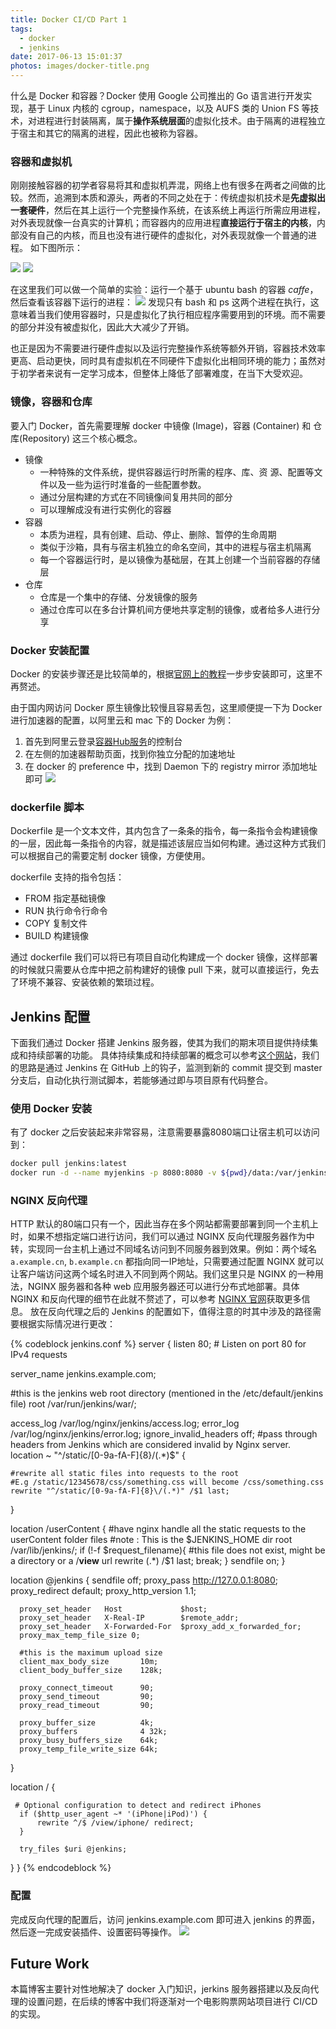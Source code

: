 ```yaml
---
title: Docker CI/CD Part 1
tags:
  - docker
  - jenkins
date: 2017-06-13 15:01:37
photos: images/docker-title.png
---
```


什么是 Docker 和容器？Docker 使用 Google 公司推出的 Go 语言进行开发实现，基于 Linux 内核的 cgroup，namespace，以及 AUFS 类的 Union FS 等技术，对进程进行封装隔离，属于**操作系统层面**的虚拟化技术。由于隔离的进程独立于宿主和其它的隔离的进程，因此也被称为容器。

<!--more-->

### 容器和虚拟机

刚刚接触容器的初学者容易将其和虚拟机弄混，网络上也有很多在两者之间做的比较。然而，追溯到本质和源头，两者的不同之处在于：传统虚拟机技术是**先虚拟出一套硬件**，然后在其上运行一个完整操作系统，在该系统上再运行所需应用进程，对外表现就像一台真实的计算机；而容器内的应用进程**直接运行于宿主的内核**，内部没有自己的内核，而且也没有进行硬件的虚拟化，对外表现就像一个普通的进程。
如下图所示：

![](http://oowu6eof3.bkt.clouddn.com/blog/docker-ci-cd/vm.png)
![](http://oowu6eof3.bkt.clouddn.com/blog/docker-ci-cd/docker.png)

在这里我们可以做一个简单的实验：运行一个基于 ubuntu bash 的容器 *caffe*，然后查看该容器下运行的进程：
![](http://oowu6eof3.bkt.clouddn.com/blog/docker-ci-cd/caffe.png)
发现只有 bash 和 ps 这两个进程在执行，这意味着当我们使用容器时，只是虚拟化了执行相应程序需要用到的环境。而不需要的部分并没有被虚拟化，因此大大减少了开销。

也正是因为不需要进行硬件虚拟以及运行完整操作系统等额外开销，容器技术效率更高、启动更快，同时具有虚拟机在不同硬件下虚拟化出相同环境的能力；虽然对于初学者来说有一定学习成本，但整体上降低了部署难度，在当下大受欢迎。

### 镜像，容器和仓库

要入门 Docker，首先需要理解 docker 中镜像 (Image)，容器 (Container) 和 仓库(Repository) 这三个核心概念。

- 镜像
  - 一种特殊的文件系统，提供容器运行时所需的程序、库、资 源、配置等文件以及一些为运行时准备的一些配置参数。
  - 通过分层构建的方式在不同镜像间复用共同的部分
  - 可以理解成没有进行实例化的容器
- 容器
  - 本质为进程，具有创建、启动、停止、删除、暂停的生命周期
  - 类似于沙箱，具有与宿主机独立的命名空间，其中的进程与宿主机隔离
  - 每一个容器运行时，是以镜像为基础层，在其上创建一个当前容器的存储层
- 仓库
  - 仓库是一个集中的存储、分发镜像的服务
  - 通过仓库可以在多台计算机间方便地共享定制的镜像，或者给多人进行分享

### Docker 安装配置

Docker 的安装步骤还是比较简单的，根据[官网上的教程](https://store.docker.com/search?type=edition&offering=community)一步步安装即可，这里不再赘述。

由于国内网访问 Docker 原生镜像比较慢且容易丢包，这里顺便提一下为 Docker 进行加速器的配置，以阿里云和 mac 下的 Docker 为例：

1. 首先到阿里云登录[容器Hub服务](https://account.aliyun.com/login/login.htm?oauth_callback=https%3A%2F%2Fcr.console.aliyun.com%2F%3Fspm%3D5176.100239.blogcont29941.12.QdYNk6&lang=zh)的控制台
2. 在左侧的加速器帮助页面，找到你独立分配的加速地址
3. 在 docker 的 preference 中，找到 Daemon 下的 registry mirror 添加地址即可
![](http://oowu6eof3.bkt.clouddn.com/blog/docker-ci-cd/docker2.png)

### dockerfile 脚本

Dockerfile 是一个文本文件，其内包含了一条条的指令，每一条指令会构建镜像的一层，因此每一条指令的内容，就是描述该层应当如何构建。通过这种方式我们可以根据自己的需要定制 docker 镜像，方便使用。

dockerfile 支持的指令包括：
- FROM 指定基础镜像
- RUN 执行命令行命令
- COPY 复制文件
- BUILD 构建镜像

通过 dockerfile 我们可以将已有项目自动化构建成一个 docker 镜像，这样部署的时候就只需要从仓库中把之前构建好的镜像 pull 下来，就可以直接运行，免去了环境不兼容、安装依赖的繁琐过程。

## Jenkins 配置

下面我们通过 Docker 搭建 Jenkins 服务器，使其为我们的期末项目提供持续集成和持续部署的功能。
具体持续集成和持续部署的概念可以参考[这个网站](http://www.mindtheproduct.com/2016/02/what-the-hell-are-ci-cd-and-devops-a-cheatsheet-for-the-rest-of-us/)，我们的思路是通过 Jenkins 在 GitHub 上的钩子，监测到新的 commit 提交到 master 分支后，自动化执行测试脚本，若能够通过即与项目原有代码整合。

### 使用 Docker 安装

有了 docker 之后安装起来非常容易，注意需要暴露8080端口让宿主机可以访问到：

```bash
docker pull jenkins:latest
docker run -d --name myjenkins -p 8080:8080 -v ${pwd}/data:/var/jenkins_home jenkins
```

### NGINX 反向代理

HTTP 默认的80端口只有一个，因此当存在多个网站都需要部署到同一个主机上时，如果不想指定端口进行访问，我们可以通过 NGINX 反向代理服务器作为中转，实现同一台主机上通过不同域名访问到不同服务器到效果。例如：两个域名 `a.example.cn`, `b.example.cn` 都指向同一IP地址，只需要通过配置 NGINX 就可以让客户端访问这两个域名时进入不同到两个网站。我们这里只是 NGINX 的一种用法，NGINX 服务器和各种 web 应用服务器还可以进行分布式地部署。具体 NGINX 和反向代理的细节在此就不赘述了，可以参考 [NGINX 官网](http://nginx.org/)获取更多信息。
放在反向代理之后的 Jenkins 的配置如下，值得注意的时其中涉及的路径需要根据实际情况进行更改：

{% codeblock jenkins.conf %}
server {
  listen          80;       # Listen on port 80 for IPv4 requests

  server_name     jenkins.example.com;

  #this is the jenkins web root directory (mentioned in the /etc/default/jenkins file)
  root            /var/run/jenkins/war/;

  access_log      /var/log/nginx/jenkins/access.log;
  error_log       /var/log/nginx/jenkins/error.log;
  ignore_invalid_headers off; #pass through headers from Jenkins which are considered invalid by Nginx server.
  location ~ "^/static/[0-9a-fA-F]{8}\/(.*)$" {

    #rewrite all static files into requests to the root
    #E.g /static/12345678/css/something.css will become /css/something.css
    rewrite "^/static/[0-9a-fA-F]{8}\/(.*)" /$1 last;
  }

  location /userContent {
        #have nginx handle all the static requests to the userContent folder files
        #note : This is the $JENKINS_HOME dir
	root /var/lib/jenkins/;
        if (!-f $request_filename){
           #this file does not exist, might be a directory or a /**view** url
           rewrite (.*) /$1 last;
	   break;
        }
	sendfile on;
  }

  location @jenkins {
      sendfile off;
      proxy_pass         http://127.0.0.1:8080;
      proxy_redirect     default;
      proxy_http_version 1.1;

      proxy_set_header   Host             $host;
      proxy_set_header   X-Real-IP        $remote_addr;
      proxy_set_header   X-Forwarded-For  $proxy_add_x_forwarded_for;
      proxy_max_temp_file_size 0;

      #this is the maximum upload size
      client_max_body_size       10m;
      client_body_buffer_size    128k;

      proxy_connect_timeout      90;
      proxy_send_timeout         90;
      proxy_read_timeout         90;

      proxy_buffer_size          4k;
      proxy_buffers              4 32k;
      proxy_busy_buffers_size    64k;
      proxy_temp_file_write_size 64k;
}

  location / {

     # Optional configuration to detect and redirect iPhones
      if ($http_user_agent ~* '(iPhone|iPod)') {
          rewrite ^/$ /view/iphone/ redirect;
      }

      try_files $uri @jenkins;
   }
}
{% endcodeblock %}

### 配置

完成反向代理的配置后，访问 jenkins.example.com 即可进入 jenkins 的界面，然后逐一完成安装插件、设置密码等操作。
![](http://oowu6eof3.bkt.clouddn.com/blog/docker-ci-cd/jenkins.png)

## Future Work

本篇博客主要针对性地解决了 docker 入门知识，jerkins 服务器搭建以及反向代理的设置问题，在后续的博客中我们将逐渐对一个电影购票网站项目进行 CI/CD 的实现。
